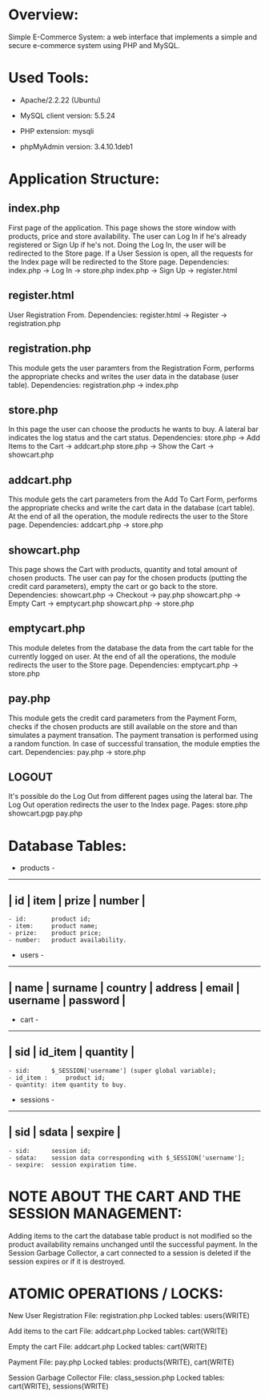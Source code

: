 Overview:
========
Simple E-Commerce System: a web interface that implements a simple and secure e-commerce system using PHP and MySQL.

Used Tools:
==========
- Apache/2.2.22 (Ubuntu)
- MySQL client version: 5.5.24
- PHP extension: mysqli

- phpMyAdmin version: 3.4.10.1deb1


Application Structure:
=====================

index.php
---------
First page of the application. This page shows the store window with products, price and store availability.
The user can Log In if he's already registered or Sign Up if he's not.
Doing the Log In, the user will be redirected to the Store page.
If a User Session is open, all the requests for the Index page will be redirected to the Store page.
Dependencies:
	index.php -> Log In -> store.php
	index.php -> Sign Up -> register.html

register.html
-------------
User Registration From.
Dependencies:
	register.html -> Register -> registration.php

registration.php
----------------
This module gets the user paramters from the Registration Form, performs the appropriate checks and writes the user data in the database (user table).
Dependencies:
	registration.php -> index.php

store.php
---------
In this page the user can choose the products he wants to buy. A lateral bar indicates the log status and the cart status.
Dependencies:
	store.php -> Add Items to the Cart -> addcart.php
	store.php -> Show the Cart -> showcart.php

addcart.php
-----------
This module gets the cart parameters from the Add To Cart Form, performs the appropriate checks and write the cart data in the database (cart table).
At the end of all the operation, the module redirects the user to the Store page.
Dependencies:
	addcart.php -> store.php

showcart.php
-----------
This page shows the Cart with products, quantity and total amount of chosen products.
The user can pay for the chosen products (putting the credit card parameters), empty the cart or go back to the store.
Dependencies:
	showcart.php -> Checkout -> pay.php
	showcart.php -> Empty Cart -> emptycart.php
	showcart.php -> store.php

emptycart.php
-------------
This module deletes from the database the data from the cart table for the currently logged on user.
At the end of all the operations, the module redirects the user to the Store page.
Dependencies:
	emptycart.php -> store.php

pay.php
-------
This module gets the credit card parameters from the Payment Form, checks if the chosen products are still available on the store and than simulates a payment transation.
The payment transation is performed using a random function.
In case of successful transation, the module empties the cart.
Dependencies:
	pay.php -> store.php

LOGOUT
------
It's possible do the Log Out from different pages using the lateral bar.
The Log Out operation redirects the user to the Index page.
Pages:
	store.php
	showcart.pgp
	pay.php	


Database Tables:
===============

- products -
------------------------------
| id | item | prize | number |
------------------------------
	- id: 		product id;
	- item: 	product name;
	- prize: 	product price;
	- number: 	product availability.

- users -
--------------------------------------------------------------------
| name | surname | country | address | email | username | password |
--------------------------------------------------------------------

- cart -
----------------------------
| sid | id_item | quantity |
----------------------------
	- sid: 		$_SESSION['username'] (super global variable);
	- id_item : 	product id;
	- quantity:	item quantity to buy.

- sessions -
-------------------------
| sid | sdata | sexpire |
-------------------------
	- sid: 		session id;
	- sdata:	session data corresponding with $_SESSION['username'];
	- sexpire:	session expiration time.


NOTE ABOUT THE CART AND THE SESSION MANAGEMENT:
==============================================
Adding items to the cart the database table product is not modified so the product availability remains unchanged until the successful payment.
In the Session Garbage Collector, a cart connected to a session is deleted if the session expires or if it is destroyed.


ATOMIC OPERATIONS / LOCKS:
=========================

New User Registration
	File: 		registration.php
	Locked tables: 	users(WRITE)

Add items to the cart
	File: 		addcart.php
	Locked tables:	cart(WRITE)

Empty the cart
	File:           addcart.php
        Locked tables:  cart(WRITE)

Payment 
	File:		pay.php
	Locked tables:	products(WRITE), cart(WRITE)	
	
Session Garbage Collector
	File:		class_session.php
	Locked tables:	cart(WRITE), sessions(WRITE)


